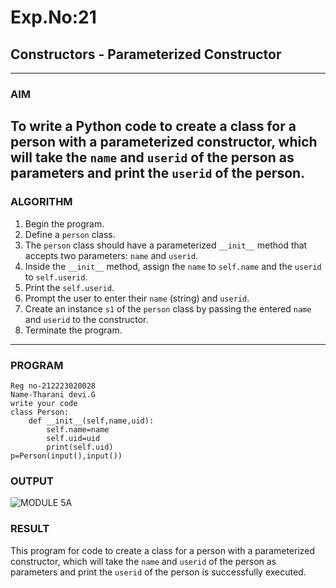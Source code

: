 # Exp.No:21  
## Constructors - Parameterized Constructor

---

### AIM  
To write a Python code to create a class for a person with a parameterized constructor, which will take the `name` and `userid` of the person as parameters and print the `userid` of the person.
---

### ALGORITHM

1. Begin the program.  
2. Define a `person` class.  
3. The `person` class should have a parameterized `__init__` method that accepts two parameters: `name` and `userid`.  
4. Inside the `__init__` method, assign the `name` to `self.name` and the `userid` to `self.userid`.  
5. Print the `self.userid`.  
6. Prompt the user to enter their `name` (string) and `userid`.  
7. Create an instance `s1` of the `person` class by passing the entered `name` and `userid` to the constructor.  
8. Terminate the program.

---

### PROGRAM
```
Reg no-212223020028
Name-Tharani devi.G
write your code
class Person:
    def __init__(self,name,uid):
        self.name=name
        self.uid=uid
        print(self.uid)
p=Person(input(),input())
```

### OUTPUT

![MODULE 5A](https://github.com/user-attachments/assets/7ce6a9fc-a6b6-4c4f-b37b-60973623b2bb)


### RESULT
This program for code to create a class for a person with a parameterized constructor, which will take the `name` and `userid` of the person as parameters and print the `userid` of the person is successfully executed.
